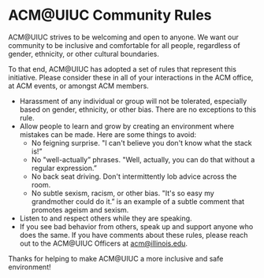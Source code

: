 # ACM@UIUC Community Rules

ACM@UIUC strives to be welcoming and open to anyone. We want our community to be inclusive and comfortable for all people, regardless of gender, ethnicity, or other cultural boundaries.

To that end, ACM@UIUC has adopted a set of rules that represent this initiative. Please consider these in all of your interactions in the ACM office, at ACM events, or amongst ACM members.
- Harassment of any individual or group will not be tolerated, especially based on gender, ethnicity, or other bias. There are no exceptions to this rule.
- Allow people to learn and grow by creating an environment where mistakes can be made. Here are some things to avoid:
	- No feigning surprise. "I can't believe you don't know what the stack is!”
	- No "well-actually” phrases. "Well, actually, you can do that without a regular expression.”
	- No back seat driving. Don't intermittently lob advice across the room.
	- No subtle sexism, racism, or other bias. "It's so easy my grandmother could do it.” is an example of a subtle comment that promotes ageism and sexism.
- Listen to and respect others while they are speaking.
- If you see bad behavior from others, speak up and support anyone who does the same.
If you have comments about these rules, please reach out to the ACM@UIUC Officers at acm@illinois.edu.

Thanks for helping to make ACM@UIUC a more inclusive and safe environment!